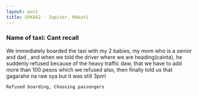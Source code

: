 ```yaml
---
layout: post
title: UVK442 - Jupiter, Makati
---
```


### Name of taxi: Cant recall

We immediately boarded the taxi with my 2 babies, my mom who is a senior and dad , and when we told the driver where we are heading(cainta), he suddenly refused because of the heavy traffic daw, that we have to add more than 100 pesos which we refused also, then finally told us that gagarahe na raw sya but it was still 3pm! 

```Refused boarding, Choosing passengers```
